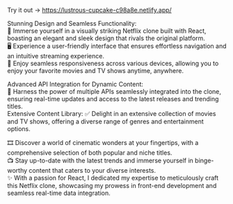 Try it out -> https://lustrous-cupcake-c98a8e.netlify.app/

Stunning Design and Seamless Functionality:                                                                                           
🎥 Immerse yourself in a visually striking Netflix clone built with React, boasting an elegant and sleek design that rivals the original platform.                
🖥️ Experience a user-friendly interface that ensures effortless navigation and an intuitive streaming experience.                                       
📱 Enjoy seamless responsiveness across various devices, allowing you to enjoy your favorite movies and TV shows anytime, anywhere.                   

Advanced API Integration for Dynamic Content:                                                                                            
 🔗 Harness the power of multiple APIs seamlessly integrated into the clone, ensuring real-time updates and access to the latest releases and trending titles.      
Extensive Content Library:
✅ Delight in an extensive collection of movies and TV shows, offering a diverse range of genres and entertainment options.

🎞️ Discover a world of cinematic wonders at your fingertips, with a comprehensive selection of both popular and niche titles.                                  
📺 Stay up-to-date with the latest trends and immerse yourself in binge-worthy content that caters to your diverse interests.                                    
✨ With a passion for React, I dedicated my expertise to meticulously craft this Netflix clone, showcasing my prowess in front-end development and seamless real-time data integration.

